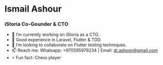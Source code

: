 # Ismail Ashour
### iStoria Co-Gounder & CTO

- 🔭 I’m currently working on iStoria as a CTO.
- 🌱 Good experience in Laravel, Flutter & TDD.
- 💞️ I’m looking to collaborate on Flutter testing techniques.
- 📫 Reach me: Whatsapp: +970595979234 | Email: dr.ashoor@gmail.com
- ⚡ Fun fact: Chess player

